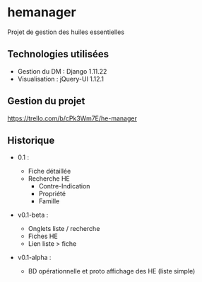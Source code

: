 # hemanager

Projet de gestion des huiles essentielles

## Technologies utilisées

* Gestion du DM : Django 1.11.22
* Visualisation : jQuery-UI 1.12.1

## Gestion du projet

https://trello.com/b/cPk3Wm7E/he-manager

## Historique

- 0.1 :
  - Fiche détaillée
  - Recherche HE
    - Contre-Indication
    - Propriété
    - Famille

- v0.1-beta :
  - Onglets liste / recherche
  - Fiches HE
  - Lien liste > fiche

- v0.1-alpha : 
  - BD opérationnelle et proto affichage des HE (liste simple) 